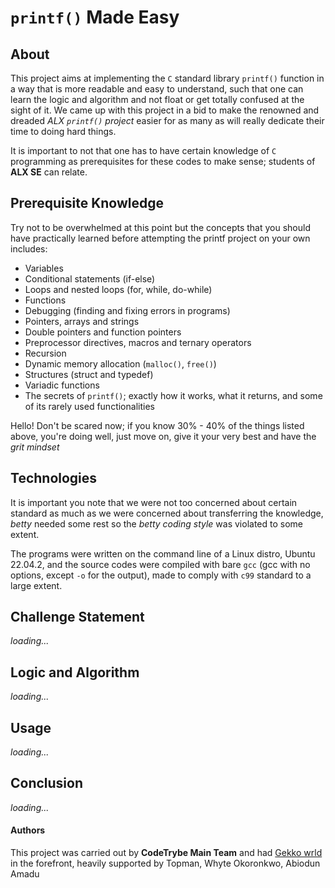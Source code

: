 # `printf()` Made Easy
## About
This project aims at implementing the `C` standard library `printf()` function in a way that is more readable and easy to understand, such that one can learn the logic and algorithm and not float or get totally confused at the sight of it. We came up with this project in a bid to make the renowned and dreaded *ALX `printf()` project* easier for as many as will really dedicate their time to doing hard things.

It is important to not that one has to have certain knowledge of `C` programming as prerequisites for these codes to make sense; students of **ALX SE** can relate.

## Prerequisite Knowledge
Try not to be overwhelmed at this point but the concepts that you should have practically learned before attempting the printf project on your own includes:
- Variables
- Conditional statements (if-else)
- Loops and nested loops (for, while, do-while)
- Functions
- Debugging (finding and fixing errors in programs)
- Pointers, arrays and strings
- Double pointers and function pointers
- Preprocessor directives, macros and ternary operators
- Recursion
- Dynamic memory allocation (`malloc()`, `free()`)
- Structures (struct and typedef)
- Variadic functions
- The secrets of `printf()`; exactly how it works, what it returns, and some of its rarely used functionalities

Hello! Don't be scared now; if you know 30% - 40% of the things listed above, you're doing well, just move on, give it your very best and have the *grit mindset*

## Technologies
It is important you note that we were not too concerned about certain standard as much as we were concerned about transferring the knowledge, *betty* needed some rest so the *betty coding style* was violated to some extent.

The programs were written on the command line of a Linux distro, Ubuntu 22.04.2, and the source codes were compiled with bare `gcc` (gcc with no options, except `-o` for the output), made to comply with `c99` standard to a large extent.

## Challenge Statement
*loading...*
## Logic and Algorithm
*loading...*
## Usage
*loading...*
## Conclusion
*loading...*

#### Authors
This project was carried out by **CodeTrybe Main Team** and had [Gekko wrld](https://chat.whatsapp.com/KctqbscxIX1E3jcXqfYGfz) in the forefront, heavily supported by Topman, Whyte Okoronkwo, Abiodun Amadu
